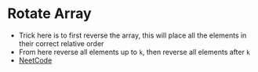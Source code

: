 # Rotate Array
* Trick here is to first reverse the array, this will place all the elements in their correct relative order
* From here reverse all elements up to `k`, then reverse all elements after `k`
* [NeetCode](https://www.youtube.com/watch?v=BHr381Guz3Y)